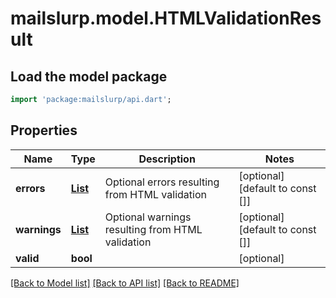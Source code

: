 # mailslurp.model.HTMLValidationResult

## Load the model package
```dart
import 'package:mailslurp/api.dart';
```

## Properties
Name | Type | Description | Notes
------------ | ------------- | ------------- | -------------
**errors** | [**List<ValidationMessage>**](ValidationMessage) | Optional errors resulting from HTML validation | [optional] [default to const []]
**warnings** | [**List<ValidationMessage>**](ValidationMessage) | Optional warnings resulting from HTML validation | [optional] [default to const []]
**valid** | **bool** |  | [optional] 

[[Back to Model list]](../README#documentation-for-models) [[Back to API list]](../README#documentation-for-api-endpoints) [[Back to README]](../README)


